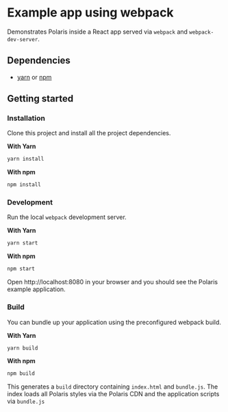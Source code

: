 # Example app using webpack

Demonstrates Polaris inside a React app served via `webpack` and `webpack-dev-server`.

## Dependencies

- [yarn](https://github.com/yarnpkg/yarn/) or [npm](https://www.npmjs.com/)

## Getting started

### Installation

Clone this project and install all the project dependencies.

**With Yarn**

```bash
yarn install
```

**With npm**

```bash
npm install
```

### Development

Run the local `webpack` development server.

**With Yarn**

```bash
yarn start
```

**With npm**

```bash
npm start
```

Open http://localhost:8080 in your browser and you should see the Polaris example application.

### Build

You can bundle up your application using the preconfigured webpack build.

**With Yarn**

```bash
yarn build
```

**With npm**

```bash
npm build
```

This generates a `build` directory containing `index.html` and `bundle.js`. The index loads all Polaris styles via the Polaris CDN and the application scripts via `bundle.js`
